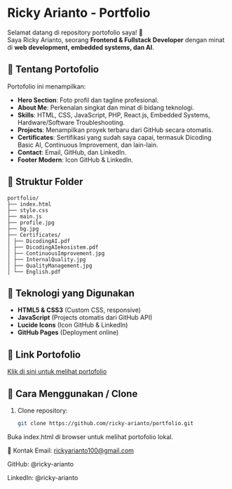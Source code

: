 # Ricky Arianto - Portfolio

Selamat datang di repository portofolio saya! 🎉  
Saya Ricky Arianto, seorang **Frontend & Fullstack Developer** dengan minat di **web development, embedded systems, dan AI**.

## 🔹 Tentang Portofolio
Portofolio ini menampilkan:

- **Hero Section**: Foto profil dan tagline profesional.  
- **About Me**: Perkenalan singkat dan minat di bidang teknologi.  
- **Skills**: HTML, CSS, JavaScript, PHP, React.js, Embedded Systems, Hardware/Software Troubleshooting.  
- **Projects**: Menampilkan proyek terbaru dari GitHub secara otomatis.  
- **Certificates**: Sertifikasi yang sudah saya capai, termasuk Dicoding Basic AI, Continuous Improvement, dan lain-lain.  
- **Contact**: Email, GitHub, dan LinkedIn.  
- **Footer Modern**: Icon GitHub & LinkedIn.

## 🔹 Struktur Folder
```
portfolio/
├── index.html
├── style.css
├── main.js
├── profile.jpg
├── bg.jpg
├── Certificates/
│ ├── DicodingAI.pdf
│ ├── DicodingAIekosistem.pdf
│ ├── ContinuousImprovement.jpg
│ ├── InternalQuality.jpg
│ ├── QualityManagement.jpg
│ └── English.pdf
```

## 🔹 Teknologi yang Digunakan
- **HTML5 & CSS3** (Custom CSS, responsive)  
- **JavaScript** (Projects otomatis dari GitHub API)  
- **Lucide Icons** (Icon GitHub & LinkedIn)  
- **GitHub Pages** (Deployment online)  

## 🔹 Link Portofolio
[Klik di sini untuk melihat portofolio](https://ricky-arianto.github.io/)

## 🔹 Cara Menggunakan / Clone
1. Clone repository:  
   ```bash
   git clone https://github.com/ricky-arianto/portfolio.git
Buka index.html di browser untuk melihat portofolio lokal.

🔹 Kontak
Email: rickyarianto100@gmail.com

GitHub: @ricky-arianto

LinkedIn: @ricky-arianto



